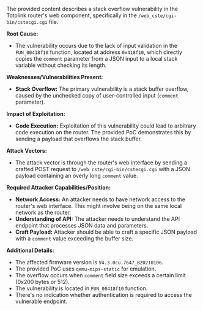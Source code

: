 The provided content describes a stack overflow vulnerability in the Totolink router's web component, specifically in the `/web_cste/cgi-bin/cstecgi.cgi` file.

**Root Cause:**
- The vulnerability occurs due to the lack of input validation in the `FUN_00418f10` function, located at address `0x418f10`, which directly copies the `comment` parameter from a JSON input to a local stack variable without checking its length.

**Weaknesses/Vulnerabilities Present:**
- **Stack Overflow:** The primary vulnerability is a stack buffer overflow, caused by the unchecked copy of user-controlled input (`comment` parameter).

**Impact of Exploitation:**
- **Code Execution:** Exploitation of this vulnerability could lead to arbitrary code execution on the router. The provided PoC demonstrates this by sending a payload that overflows the stack buffer.

**Attack Vectors:**
- The attack vector is through the router's web interface by sending a crafted POST request to `/web_cste/cgi-bin/cstecgi.cgi` with a JSON payload containing an overly long `comment` value.

**Required Attacker Capabilities/Position:**
- **Network Access:** An attacker needs to have network access to the router's web interface. This might involve being on the same local network as the router.
- **Understanding of API:** The attacker needs to understand the API endpoint that processes JSON data and parameters.
- **Craft Payload:** Attacker should be able to craft a specific JSON payload with a `comment` value exceeding the buffer size.

**Additional Details:**
- The affected firmware version is `V4.3.0cu.7647_B20210106`.
- The provided PoC uses `qemu-mips-static` for emulation.
- The overflow occurs when `comment` field size exceeds a certain limit (0x200 bytes or 512).
- The vulnerability is located in `FUN_00418f10` function.
- There's no indication whether authentication is required to access the vulnerable endpoint.